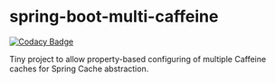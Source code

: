 # spring-boot-multi-caffeine

[![Codacy Badge](https://api.codacy.com/project/badge/Grade/5fadc77e83b64f7a87587f7138320747)](https://app.codacy.com/app/stepio/spring-boot-multi-caffeine?utm_source=github.com&utm_medium=referral&utm_content=stepio/spring-boot-multi-caffeine&utm_campaign=Badge_Grade_Dashboard)

Tiny project to allow property-based configuring of multiple Caffeine caches for Spring Cache abstraction.
